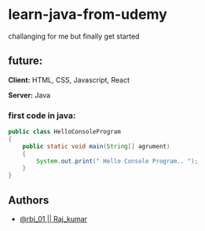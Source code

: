 # learn-java-from-udemy
challanging for me but finally get started
## future:

**Client:** HTML, CSS, Javascript, React

**Server:** Java


### first code in java:
```java
public class HelloConsoleProgram
{
	public static void main(String[] agrument)
	{
		System.out.print(" Hello Console Program.. ");
	}
}
```

## Authors

- [@rbj_01 || Raj_kumar]([https://www.github.com/octokatherine](https://github.com/Shri-RajKumar)https://github.com/Shri-RajKumar)

